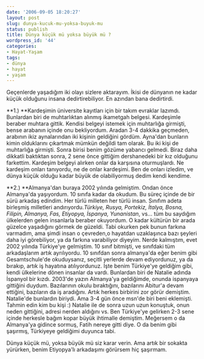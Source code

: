 ```yaml
---
date: '2006-09-05 18:20:27'
layout: post
slug: dunya-kucuk-mu-yoksa-buyuk-mu
status: publish
title: Dünya küçük mü yoksa büyük mü ?
wordpress_id: '44'
categories:
- Hayat-Yaşam
tags:
- dünya
- hayat
- yaşam
---
```


Geçenlerde yaşadığım iki olayı sizlere aktarayım. İkisi de dünyanın ne kadar küçük olduğunu insana dedirtirebiliyor. En azından bana dedirtirdi. 



**1.) **Kardeşimin üniversite kayıtları için bir takım evraklar lazımdı. Bunlardan biri de muhtarlıktan alınmış ikametgah belgesi. Kardeşimle beraber muhtara gittik. Kendisi belgeyi istemek için muhtarlığa girmişti, bense arabanın içinde onu bekliyordum. Aradan 3-4 dakkika geçmeden, arabının ikiz aynalarından iki kişinin geldiğini gördüm. Ayna'dan bunların kimin olduklarını çıkartmak mümkün değildi tam olarak. Bu iki kişi de muhtarlığa girmişti. Sonra birisi benim gözüme yabancı gelmedi. Biraz daha dikkatli baktıktan sonra, 2 sene önce gittiğim dershanedeki bir kız olduğunu farkettim. Kardeşim belgeyi alırken onlar da karşısına oturmuşlardı. Ne kardeşim onları tanıyordu, ne de onlar kardeşimi. Ben de onları izledim, ve dünya küçük olduğu kadar büyük de olabiliyormuş dedim kendi kendime.



**2.) **Almanya'dan buraya 2002 yılında gelmiştim. Ondan önce Almanya'da yaşıyordum. 10 sınıfa kadar da okudum. Bu süreç içinde de bir sürü arkadaş edindim. Her türlü milleten her türlü insan. Sınıfım adeta birleşmiş milletleri andırıyordu._Türkiye, Rusya, Portekiz, İtalya, Bosna, Filipin, Almanya, Fas, Etiyopya, İspanya, Yunanistan_, vs... tüm bu saydığım ülkelerden gelen insanlarla beraber okuyordum. O kadar kültürün bir arada güzelce yaşadığını görmek de güzeldi. Tabi okurken pek bunun farkına varmadım, ama şimdi insan o çevreden,o hayatdan uzaklaşınca bazı şeyleri daha iyi görebiliyor, ya da farkına varabiliyor diyeyim. Nerde kalmıştım, evet 2002 yılında Türkiye'ye gelmiştim. 10 sınıf bitmişti, ve sınıfdaki tüm arkadaşlarım artık ayrılıyordu. 10 sınıfdan sonra almanya'da eğer benim gibi Gesamtschule'de okuduysanız, seçitli yerlerde devam ediyordunuz, ya da bırakıp, artık iş hayatına atılıyordunuz. İşte benim Türkiye'ye geldiğim gibi, kendi ülkelerine dönen insanlar da vardı. Bunlardan biri de Natalie adında İspanyol bir kızdı. 2003'de yazın Almanya'ya geldiğimde, onunda ispanyaya gittiğini duydum. Bazılarının okulu bıraktığını, bazılarını Abitur'a devam ettiğini, bazıların da iş aradığını. Artık herkes birbirini zor görür demiştim. Natalie'de bunlardın biriydi. Ama 3-4 gün önce msn'de biri beni eklemişti. Tahmin edin kim bu kişi :) Natalie ile de sonra uzun uzun konuştuk, onun neden gittiğini, adresi nerden aldığını vs. Ben Türkiye'ye gelirken 2-3 sene içinde herkesle bağım kopar büyük ihtimalle demiştim. Meğersem o da Almanya'ya gidince sormuş, Fatih nereye gitti diye. O da benim gibi şaşırmış, Türkiyeye geldiğimi duyunca tabi. 



Dünya küçük mü, yoksa büyük mü siz karar verin. Ama artık bir sokakta yürürken, benim Etiyopya'lı arkadaşımı görürsem hiç şaşırmam. 
